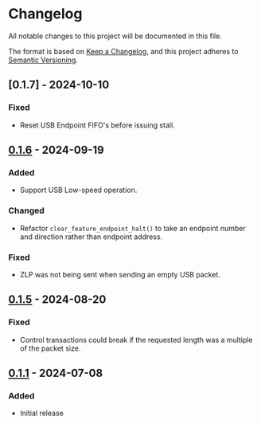 # Changelog
All notable changes to this project will be documented in this file.

The format is based on [Keep a Changelog](https://keepachangelog.com/en/1.1.0/),
and this project adheres to [Semantic Versioning](https://semver.org/spec/v2.0.0.html).

<!--
## [Unreleased]
-->

## [0.1.7] - 2024-10-10
### Fixed
- Reset USB Endpoint FIFO's before issuing stall.

## [0.1.6] - 2024-09-19
### Added
- Support USB Low-speed operation.
### Changed
- Refactor `clear_feature_endpoint_halt()` to take an endpoint number and direction rather than endpoint address.
### Fixed
- ZLP was not being sent when sending an empty USB packet.

## [0.1.5] - 2024-08-20
### Fixed
- Control transactions could break if the requested length was a multiple of the packet size.

## [0.1.1] - 2024-07-08
### Added
- Initial release

[Unreleased]: https://github.com/greatscottgadgets/cynthion/compare/0.1.6...HEAD
[0.1.6]: https://github.com/greatscottgadgets/cynthion/compare/0.1.5...0.1.6
[0.1.5]: https://github.com/greatscottgadgets/cynthion/compare/0.1.4...0.1.5
[0.1.1]: https://github.com/greatscottgadgets/cynthion/releases/tag/0.1.1
